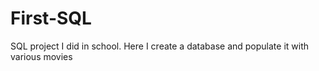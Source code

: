 # First-SQL
SQL project I did in school. Here I create a database and populate it with various movies 
